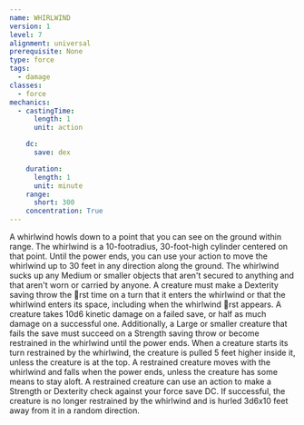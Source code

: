 ```yaml
---
name: WHIRLWIND
version: 1
level: 7
alignment: universal
prerequisite: None
type: force
tags:
  - damage
classes:
  - force
mechanics:
  - castingTime:
      length: 1
      unit: action

    dc:
      save: dex

    duration:
      length: 1
      unit: minute
    range:
      short: 300
    concentration: True
---
```

A whirlwind howls down to a point that you can see
on the ground within range. The whirlwind is a 10-footradius,
30-foot-high cylinder centered on that point.
Until the power ends, you can use your action to move
the whirlwind up to 30 feet in any direction along the
ground. The whirlwind sucks up any Medium or
smaller objects that aren't secured to anything and
that aren't worn or carried by anyone.
A creature must make a Dexterity saving throw the
􀃕rst time on a turn that it enters the whirlwind or that
the whirlwind enters its space, including when the
whirlwind 􀃕rst appears. A creature takes 10d6 kinetic
damage on a failed save, or half as much damage on a
successful one. Additionally, a Large or smaller
creature that fails the save must succeed on a Strength
saving throw or become restrained in the whirlwind
until the power ends. When a creature starts its turn
restrained by the whirlwind, the creature is pulled 5
feet higher inside it, unless the creature is at the top. A
restrained creature moves with the whirlwind and falls
when the power ends, unless the creature has some
means to stay aloft.
A restrained creature can use an action to make a
Strength or Dexterity check against your force save DC.
If successful, the creature is no longer restrained by
the whirlwind and is hurled 3d6x10 feet away from it in
a random direction.

    